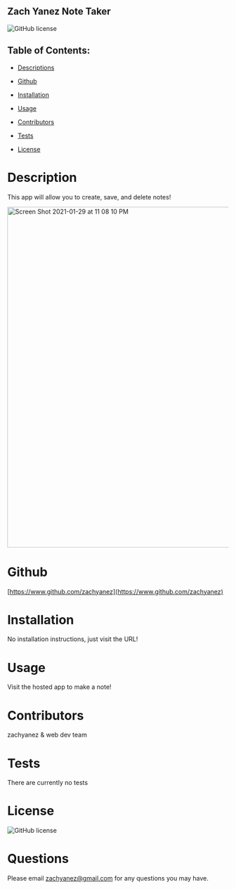 ## Zach Yanez Note Taker

![GitHub license](https://img.shields.io/badge/license-MIT-blue.svg)

## Table of Contents:

  * [Descriptions](#Description)

  * [Github](#Github)

  * [Installation](#Installation) 

  * [Usage](#Usage)

  * [Contributors](#Contributors)

  * [Tests](#Tests)

  * [License](#License)

  
# Description
This app will allow you to create, save, and delete notes!

<img width="776" alt="Screen Shot 2021-01-29 at 11 08 10 PM" src="https://user-images.githubusercontent.com/67520932/106347822-f45ff080-6286-11eb-8e5b-5803d79f9b8c.png">


# Github
[https://www.github.com/zachyanez](https://www.github.com/zachyanez)

# Installation
No installation instructions, just visit the URL!

# Usage
Visit the hosted app to make a note!

# Contributors
zachyanez & web dev team

# Tests
There are currently no tests

# License
![GitHub license](https://img.shields.io/badge/license-MIT-blue.svg)


# Questions
Please email zachyanez@gmail.com for any questions you may have.
